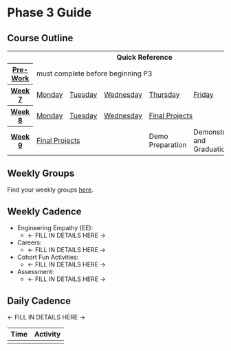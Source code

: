 # Phase 3 Guide

## Course Outline

<table>
  <tr>
    <th colspan="7">Quick Reference</th>
  </tr>

  <tr>
    <th><a href="./week-7/pre-work.md">Pre-Work</a></th>
    <td colspan="6">must complete before beginning P3</td>
  </tr>

  <tr>
    <th><a href="./week-7/">Week 7</a></th>
    <td><a href="./week-7/monday.md">Monday</a></a></td>
    <td><a href="./week-7/tuesday.md">Tuesday</a></td>
    <td><a href="./week-7/wednesday.md">Wednesday</a></td>
    <td><a href="./week-7/thursday.md">Thursday</a></td>
    <td><a href="./week-7/friday.md">Friday</a></td>
    <td><a href="./week-7/weekend.md">Weekend</a></td>
  </tr>

  <tr>
    <th><a href="./week-8/">Week 8</a></th>
    <td><a href="./week-8/monday.md">Monday</a></a></td>
    <td><a href="./week-8/tuesday.md">Tuesday</a></td>
    <td><a href="./week-8/wednesday.md">Wednesday</a></td>
    <td colspan="3"><a href="./final-projects/README.md">Final Projects</a></td>
  </tr>

  <tr>
    <th><a href="./week-9/">Week 9</a></th>
    <td colspan="3"><a href="./final-projects/README.md">Final Projects</a></td>
    <td>Demo Preparation</td>
    <td>Demonstration and Graduation</td>
    <td>&nbsp;</td>
  </tr>
</table>

## Weekly Groups

Find your weekly groups [here](./resources/groups.md).

## Weekly Cadence

- Engineering Empathy (EE):
  - <- FILL IN DETAILS HERE ->
- Careers:
  - <- FILL IN DETAILS HERE ->
- Cohort Fun Activities:
  - <- FILL IN DETAILS HERE ->
- Assessment:
  - <- FILL IN DETAILS HERE ->

## Daily Cadence

<- FILL IN DETAILS HERE ->

Time    | Activity
---     | ---
        |
